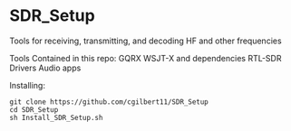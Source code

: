 # SDR_Setup
Tools for receiving, transmitting, and decoding HF and other frequencies

Tools Contained in this repo:
GQRX
WSJT-X and dependencies
RTL-SDR Drivers
Audio apps


Installing:
```
git clone https://github.com/cgilbert11/SDR_Setup
cd SDR_Setup
sh Install_SDR_Setup.sh
```
